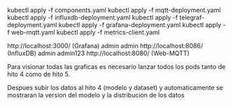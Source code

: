 kubectl apply -f components.yaml
kubectl apply -f mqtt-deployment.yaml
kubectl apply -f influxdb-deployment.yaml
kubectl apply -f telegraf-deployment.yaml
kubectl apply -f grafana-deployment.yaml
kubectl apply -f web-mqtt.yaml
kubectl apply -f metrics-client.yaml

http://localhost:3000/ (Grafana) admin admin
http://localhost:8086/ (InfluxDB) admin admin123
http://localhost:8080/ (Web-MQTT)

Para visionar todas las graficas es necesario lanzar todos los pods tanto de hito 4 como de hito 5.

Despues subir los datos al hito 4 (modelo y dataset) y automaticamente se mostraran la version del modelo y la distribucion de los datos
